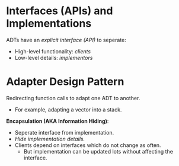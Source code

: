 # Interfaces (APIs) and Implementations

ADTs have an *explicit interface (API)* to seperate:
* High-level functionality: *clients*
* Low-level details: *implementors*

# Adapter Design Pattern

Redirecting function calls to adapt one ADT to another.
* For example, adapting a vector into a stack.

**Encapsulation (AKA Information Hiding)**:
* Seperate interface from implementation.
* *Hide implementation details.*
* Clients depend on interfaces which do not change as often.
    * But implementation can be updated lots without affecting the interface.